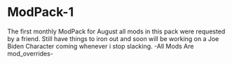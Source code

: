 # ModPack-1
The first monthly ModPack for August all mods in this pack were requested by a friend.
Still have things to iron out and soon will be working on a Joe Biden Character coming whenever i stop slacking.
-All Mods Are mod_overrides-
